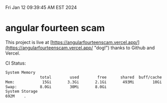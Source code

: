 Fri Jan 12 09:39:45 AM EST 2024

# angular fourteen scam


This project is live at [https://angularfourteenscam.vercel.app/](https://angularfourteenscam.vercel.app/ "dog!") thanks to Github and Vercel.

CI Status: 

```bash
System Memory
               total        used        free      shared  buff/cache   available
Mem:            15Gi       3.3Gi       2.1Gi       493Mi        10Gi        11Gi
Swap:          8.0Gi        30Mi       8.0Gi
System Storage
692M	.
